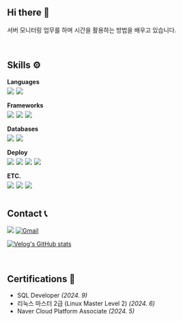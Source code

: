 ## Hi there 👋
서버 모니터링 업무를 하며 시간을 활용하는 방법을 배우고 있습니다.


<br>


## Skills ⚙

<div></div>
<strong style="font-size: 1em;">Languages</strong>
<div class="skill-section" style="display: flex; gap: 5px; margin-top: 5px;">
    <img src="https://img.shields.io/badge/JavaScript-F7DF1E?style=flat&logo=javascript&logoColor=white">
    <img src="https://img.shields.io/badge/TypeScript-3178C6?style=flat&logo=typescript&logoColor=white">
</div>

<br>
<strong style="font-size: 1em;">Frameworks</strong>
<div class="skill-section" style="display: flex; gap: 5px; margin-top: 5px;">
  <img src="https://img.shields.io/badge/Express-000000?style=flat&logo=express&logoColor=white">
  <img src="https://img.shields.io/badge/Nest.js-E0234E?style=flat&logo=nestjs&logoColor=white">
  <img src="https://img.shields.io/badge/Next.js-000000?style=flat&logo=next.js&logoColor=white">
</div>

<br>
<strong style="font-size: 1em;">Databases</strong>
<div class="skill-section" style="display: flex; gap: 5px; margin-top: 5px;">
  <img src="https://img.shields.io/badge/MongoDB-47A248?style=flat&logo=MongoDB&logoColor=white">
  <img src="https://img.shields.io/badge/MySQL-4479A1?style=flat&logo=MySQL&logoColor=white">
</div>

<br>
<strong style="font-size: 1em;">Deploy</strong>
<div class="skill-section" style="display: flex; gap: 5px; margin-top: 5px;">
  <img src="https://img.shields.io/badge/AWS-232F3E?style=flat&logo=amazonwebservices&logoColor=white">
  <img src="https://img.shields.io/badge/Linux-FCC624?style=flat&logo=linux&logoColor=black">
  <img src="https://img.shields.io/badge/Docker-2496ED?style=flat&logo=docker&logoColor=white">
  <img src="https://img.shields.io/badge/Nginx-009639?style=flat&logo=nginx&logoColor=white">
</div>

<br>
<strong style="font-size: 1em;">ETC.</strong>
<div class="skill-section" style="display: flex; gap: 5px; margin-top: 5px;">
  <img src="https://img.shields.io/badge/Unity-000000?style=flat&logo=unity&logoColor=white">
  <img src="https://img.shields.io/badge/Git-F05032?style=flat&logo=git&logoColor=white">
  <img src="https://img.shields.io/badge/GitHub-181717?style=flat&logo=github&logoColor=white">
</div>


<br>


## Contact 📞
<a href="https://velog.io/@dnslfkrh"><img src="https://img.shields.io/badge/Velog-11B48A?style=flat&logo=Vimeo&logoColor=white&link=https://velog.io/@dnslfkrh"/></a>
[![Gmail](https://img.shields.io/badge/Gmail-D14836?style=flat&logo=gmail&logoColor=white)](mailto:dnslfkrh@gmail.com)

<!-- 벨로그 -->
[![Velog's GitHub stats](https://velog-readme-stats.vercel.app/api?name=dnslfkrh&tag=알고리즘)](https://velog.io/@dnslfkrh/알고리즘-강의-내용-정리)


<br>


## Certifications 🪪
- SQL Developer *(2024. 9)*
- 리눅스 마스터 2급 (Linux Master Level 2) *(2024. 6)*
- Naver Cloud Platform Associate *(2024. 5)*
